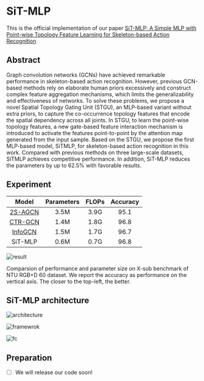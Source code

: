 # SiT-MLP

This is the official implementation of our paper [SiT-MLP: A Simple MLP with Point-wise Topology Feature Learning for Skeleton-based Action Recognition](https://arxiv.org/abs/2308.16018)

## Abstract

Graph convolution networks (GCNs) have achieved remarkable performance in skeleton-based action recognition. However, previous GCN-based methods rely on elaborate human priors excessively and construct complex feature aggregation mechanisms, which limits the generalizability and effectiveness of networks. To solve these problems, we propose a novel Spatial Topology Gating Unit (STGU), an MLP-based variant without extra priors, to capture the co-occurrence topology features that encode the spatial dependency across all joints. In STGU, to learn the point-wise topology features, a new gate-based feature interaction mechanism is introduced to activate the features point-to-point by the attention map generated from the input sample. Based on the STGU, we propose the first MLP-based model, SiTMLP, for skeleton-based action recognition in this work. Compared with previous methods on three large-scale datasets, SiTMLP achieves competitive performance. In addition, SiT-MLP reduces the parameters by up to 62.5% with favorable results.

## Experiment

|                      Model                       | Parameters | FLOPs | Accuracy |
| :----------------------------------------------: | :--------: | :---: | :------: |
|  [2S-AGCN](https://github.com/lshiwjx/2s-AGCN)   |    3.5M    | 3.9G  |   95.1   |
| [CTR-GCN](https://github.com/Uason-Chen/CTR-GCN) |    1.4M    | 1.8G  |   96.8   |
|  [InfoGCN](https://github.com/stnoah1/infogcn)   |    1.5M    | 1.7G  |   96.7   |
|                     SiT-MLP                      |    0.6M    | 0.7G  |   96.8   |

![result](https://github.com/BUPTSJZhang/Ta-MLP/blob/main/resource/result.png)

Comparsion of performance and parameter size on X-sub benchmark of NTU RGB+D 60 dataset. We report the accuracy as performance on the vertical axis. The closer to the top-left, the better.

## SiT-MLP architecture

![architecture](https://github.com/BUPTSJZhang/Ta-MLP/blob/main/resource/architecture.png)

![framewrok](https://github.com/BUPTSJZhang/Ta-MLP/blob/main/resource/framework.png)

![fc](https://github.com/BUPTSJZhang/Ta-MLP/blob/main/resource/fc.png)

## Preparation
- [ ] We will release our code soon!
